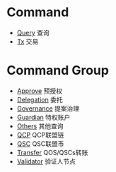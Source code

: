# Command
- [Query](./query.md) 查询
- [Tx](./tx.md) 交易

# Command Group

- [Approve](./approve/README.md) 预授权
- [Delegation](./delegation/README.md) 委托
- [Governance](./governance/README.md) 提案治理
- [Guardian](./guardian/README.md) 特权账户
- [Others](./others/README.md) 其他查询
- [QCP](./qcp/README.md) QCP联盟链
- [QSC](./qsc/README.md) QSC联盟币
- [Transfer](./transfer/README.md) QOS/QSCs转账
- [Validator](./validator/README.md) 验证人节点

